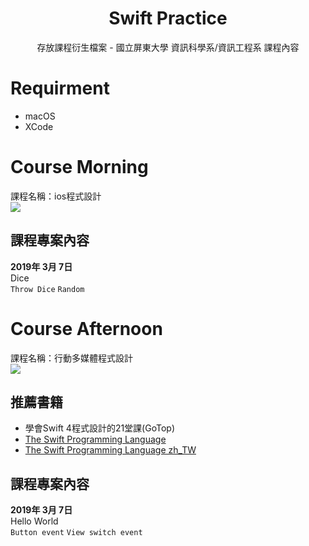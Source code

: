 <div align="center">
  
# Swift Practice

存放課程衍生檔案 - 國立屏東大學 資訊科學系/資訊工程系 課程內容

</div>

# Requirment
- macOS
- XCode

# Course Morning
課程名稱：ios程式設計<br>
![](https://img.shields.io/badge/NPTU-CS-green.svg?style=flat-square)
## 課程專案內容
**2019年 3月 7日**<br>
Dice<br>
`Throw Dice` `Random` 

# Course Afternoon
課程名稱：行動多媒體程式設計<br>
![](https://img.shields.io/badge/NPTU-CSIE-green.svg?style=flat-square)
## 推薦書籍
- 學會Swift 4程式設計的21堂課(GoTop)<br>
- [The Swift Programming Language](https://docs.swift.org/swift-book/) <br>
- [The Swift Programming Language zh_TW](https://tommy60703.gitbooks.io/swift-language-traditional-chinese/content/) <br>

## 課程專案內容
**2019年 3月 7日**<br>
Hello World<br>
`Button event` `View switch event` <br>
